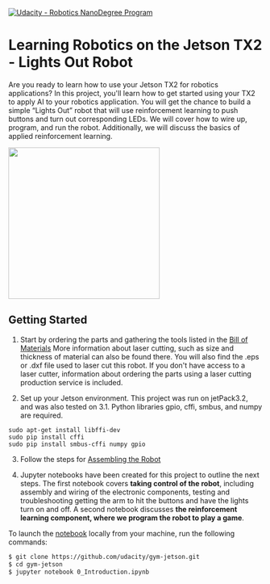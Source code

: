 [![Udacity - Robotics NanoDegree Program](https://s3-us-west-1.amazonaws.com/udacity-robotics/Extra+Images/RoboND_flag.png)](https://www.udacity.com/robotics)
# Learning Robotics on the Jetson TX2 - Lights Out Robot

Are you ready to learn how to use your Jetson TX2 for robotics applications? In this project, you'll learn how to get started using your TX2 to apply AI to your robotics application. You will get the chance to build a simple “Lights Out” robot that will use reinforcement learning to push buttons and turn out corresponding LEDs. We will cover how to wire up, program, and run the robot. Additionally, we will discuss the basics of applied reinforcement learning.

<img src="https://github.com/udacity/gym-jetson/blob/master/images/robot-working.gif" width="300">

## Getting Started

1. Start by ordering the parts and gathering the tools listed in the [Bill of Materials](https://github.com/udacity/gym-jetson/blob/master/robot_construction/BOM.md) More information about laser cutting, such as size and thickness of material can also be found there. You will also find the .eps or .dxf file used to laser cut this robot. If you don't have access to a laser cutter, information about ordering the parts using a laser cutting production service is included.

2. Set up your Jetson environment. This project was run on jetPack3.2, and was also tested on 3.1. Python libraries gpio, cffi, smbus, and numpy are required.

```
sudo apt-get install libffi-dev
sudo pip install cffi
sudo pip install smbus-cffi numpy gpio
```

3. Follow the steps for [Assembling the Robot](https://github.com/udacity/gym-jetson/blob/master/robot_construction/assembly.md) 

4. Jupyter notebooks have been created for this project to outline the next steps. The first notebook covers **taking control of the robot**, including assembly and wiring of the electronic components, testing and troubleshooting getting the arm to hit the buttons and have the lights turn on and off. A second notebook discusses **the reinforcement learning component, where we program the robot to play a game**.

To launch the [notebook](https://github.com/udacity/gym-jetson/blob/master/0_Introduction.ipynb) locally from your machine, run the following commands:

``` bash
$ git clone https://github.com/udacity/gym-jetson.git
$ cd gym-jetson
$ jupyter notebook 0_Introduction.ipynb
```
